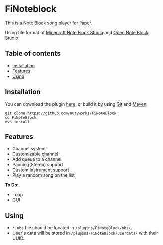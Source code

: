 FiNoteblock
=
This is a Note Block song player for [Paper](https://papermc.io).

Using file format of [Minecraft Note Block Studio](https://www.stuffbydavid.com/mcnbs) and [Open Note Block Studio](https://hielkeminecraft.github.io/OpenNoteBlockStudio/).

## Table of contents
- [Installation](#installation)
- [Features](#features)
- [Using](#using)

## Installation
You can download the plugin [here](https://github.com/nutyworks/FiNoteBlock/releases), or build it by using 
[Git](https://git-scm.com/) and [Maven](https://maven.apache.org/). 
```
git clone https://github.com/nutyworks/FiNoteBlock
cd FiNoteBlock
mvn install
```

## Features
 - Channel system
 - Customizable channel
 - Add queue to a channel
 - Panning(Stereo) support
 - Custom Instrument support
 - Play a random song on the list

**To Do:**
 - Loop
 - GUI
 
## Using
- `*.nbs` file should be located in `/plugins/FiNoteBlock/nbs/`.
- User's data will be stored in `/plugins/FiNoteBlock/userdata/` with their UUID.
